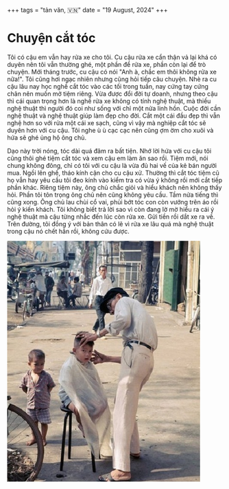 +++
tags = "tản văn, 🇻🇳"
date = "19 August, 2024"
+++

# Chuyện cắt tóc

Tôi có cậu em vẫn hay rửa xe cho tôi. Cu cậu rửa xe cẩn thận vả lại khá có duyên nên tôi vẫn thường ghé, một phần để rửa xe, phần còn lại để trò chuyện. Mới tháng trước, cu cậu có nói "Anh à, chắc em thôi không rửa xe nữa!". Tôi cũng hơi ngạc nhiên nhưng cũng hỏi tiếp câu chuyện. Nhè ra cu cậu lâu nay học nghề cắt tóc vào các tối trong tuần, nay cứng tay cứng chân nên muốn mở tiệm riêng. Vừa được đổi đời tự doanh, nhưng theo cậu thì cái quan trọng hơn là nghề rửa xe không có tính nghệ thuật, mà thiếu nghệ thuật thì người đó coi như sống với chỉ một nửa linh hồn. Cuộc đời cần nghệ thuật và nghệ thuật giúp làm đẹp cho đời. Cắt một cái đầu đẹp thì vẫn nghệ hơn so với rửa một cái xe sạch, cũng vì vậy mà nghiệp cắt tóc sẽ duyên hơn với cu cậu. Tôi nghe ù ù cạc cạc nên cũng ợm ờm cho xuôi và hứa sẽ ghé ủng hộ ông chủ.

Dạo này trời nóng, tóc dài quá đâm ra bất tiện. Nhớ lời hứa với cu cậu tôi cũng thôi ghé tiệm cắt tóc và xem cậu em làm ăn sao rồi. Tiệm mới, nói chung không đông, chỉ có tôi với cu cậu là vừa đủ hai vế của kẻ bán người mua. Ngồi lên ghế, tháo kính cận cho cu cậu xử. Thường thì cắt tóc tiệm cũ họ vẫn hay yêu cầu tôi đeo kính vào kiểm tra có vừa ý không rồi mới cắt tiếp phần khác. Riêng tiệm này, ông chủ chắc giỏi và hiểu khách nên không thấy hỏi. Phần tôi tôn trọng ông chủ nên cũng không yêu cầu. Tầm nửa tiếng thì cũng xong. Ông chủ lau chùi cổ vai, phủi bớt tóc con còn vướng trên áo rồi hỏi ý kiến khách. Tôi không biết trả lời sao vì còn đang lờ mờ hiểu ra cái ý nghệ thuật mà cậu từng nhắc đến lúc còn rửa xe. Gửi tiền rồi dắt xe ra về. Trên đường, tôi đồng ý với bản thân có lẽ vì rửa xe lâu quá mà nghệ thuật trong cậu nó chết hẳn rồi, không cứu được.

![Cắt tóc dạo xưa](./cat-toc-dao.jpg)
